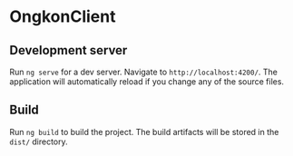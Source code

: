 # OngkonClient
## Development server

Run `ng serve` for a dev server. Navigate to `http://localhost:4200/`. The application will automatically reload if you change any of the source files.
## Build

Run `ng build` to build the project. The build artifacts will be stored in the `dist/` directory.

